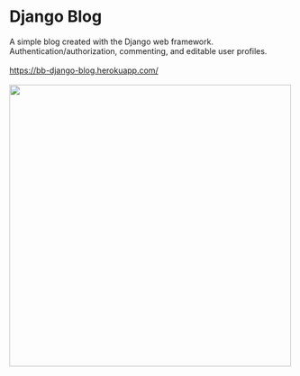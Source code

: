# Django Blog
A simple blog created with the Django web framework.  Authentication/authorization, commenting, and editable user profiles.
<br>
<br>
https://bb-django-blog.herokuapp.com/
<br><br>
<img src=https://user-images.githubusercontent.com/50201165/109299508-d5f40300-77fa-11eb-95ed-646879615fb4.jpg width=500>
<br>
